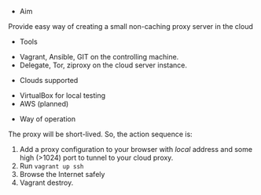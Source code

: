 * Aim

Provide easy way of creating a small non-caching proxy server in the cloud

* Tools

 - Vagrant, Ansible, GIT on the controlling machine.
 - Delegate, Tor, ziproxy on the cloud server instance.

* Clouds supported

 - VirtualBox for local testing
 - AWS (planned)

* Way of operation

The proxy will be short-lived. So, the action sequence is:

 1. Add a proxy configuration to your browser with *local* address and some high (>1024) port to tunnel to your cloud proxy.
 2. Run `vagrant up ssh`
 3. Browse the Internet safely
 4. Vagrant destroy.

